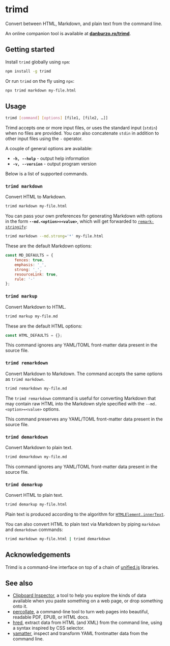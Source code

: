 # trimd

Convert between HTML, Markdown, and plain text from the command line.

An online companion tool is available at [**danburzo.ro/trimd**](https://danburzo.ro/trimd/).

## Getting started

Install `trimd` globally using `npm`:

```bash
npm install -g trimd
```

Or run `trimd` on the fly using `npx`:

```bash
npx trimd markdown my-file.html
```

## Usage

```bash
trimd [command] [options] [file1, [file2, …]]
```

Trimd accepts one or more input files, or uses the standard input (`stdin`) when no files are provided. You can also concatenate `stdin` in addition to other input files using the `-` operator.

A couple of general options are available:

-   **`-h, --help`** - output help information
-   **`-v, --version`** - output program version

Below is a list of supported commands.

### `trimd markdown`

Convert HTML to Markdown.

```bash
trimd markdown my-file.html
```

You can pass your own preferences for generating Markdown with options in the form **`--md.<option>=<value>`**, which will get forwarded to [`remark-stringify`](https://github.com/remarkjs/remark/tree/main/packages/remark-stringify):

```bash
trimd markdown --md.strong='*' my-file.html
```

These are the default Markdown options:

```js
const MD_DEFAULTS = {
	fences: true,
	emphasis: '_',
	strong: '_',
	resourceLink: true,
	rule: '-'
};
```

### `trimd markup`

Convert Markdown to HTML.

```bash
trimd markup my-file.md
```

These are the default HTML options:

```js
const HTML_DEFAULTS = {};
```

This command ignores any YAML/TOML front-matter data present in the source file.

### `trimd remarkdown`

Convert Markdown to Markdown. The command accepts the same options as `trimd markdown`.

```bash
trimd remarkdown my-file.md
```

The `trimd remarkdown` command is useful for converting Markdown that may contain raw HTML into the Markdown style specified with the `--md.<option>=<value>` options.

This command preserves any YAML/TOML front-matter data present in the source file.

### `trimd demarkdown`

Convert Markdown to plain text.

```bash
trimd demarkdown my-file.md
```

This command ignores any YAML/TOML front-matter data present in the source file.

### `trimd demarkup`

Convert HTML to plain text.

```bash
trimd demarkup my-file.html
```

Plain text is produced according to the algorithm for [`HTMLElement.innerText`](https://developer.mozilla.org/en-US/docs/Web/API/HTMLElement/innerText).

You can also convert HTML to plain text via Markdown by piping `markdown` and `demarkdown` commands:

```bash
trimd markdown my-file.html | trimd demarkdown
```

## Acknowledgements

Trimd is a command-line interface on top of a chain of [unified.js](https://unifiedjs.com) libraries.

## See also

-   [Clipboard Inspector](https://github.com/evercoder/clipboard-inspector), a tool to help you explore the kinds of data available when you paste something on a web page, or drop something onto it.
-   [percollate](https://github.com/danburzo/percollate), a command-line tool to turn web pages into beautiful, readable PDF, EPUB, or HTML docs.
-   [hred](https://github.com/danburzo/hred), extract data from HTML (and XML) from the command line, using a syntax inspired by CSS selector.
-   [yamatter](https://github.com/danburzo/yamatter), inspect and transform YAML frontmatter data from the command line.
